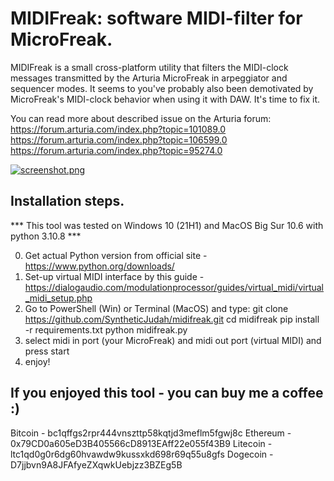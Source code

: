 # MIDIFreak: software MIDI-filter for MicroFreak.

MIDIFreak is a small cross-platform utility that filters the MIDI-clock messages transmitted by the Arturia MicroFreak in arpeggiator and sequencer modes. It seems to you've probably also been demotivated by MicroFreak's MIDI-clock behavior when using it with DAW. It's time to fix it.

You can read more about described issue on the Arturia forum:
https://forum.arturia.com/index.php?topic=101089.0
https://forum.arturia.com/index.php?topic=106599.0
https://forum.arturia.com/index.php?topic=95274.0

[![screenshot.png](https://i.postimg.cc/W1J8gpCT/screenshot.png)](https://postimg.cc/RW4wzmvD)

## Installation steps.
*** This tool was tested on Windows 10 (21H1) and MacOS Big Sur 10.6 with python 3.10.8 ***

0. Get actual Python version from official site - https://www.python.org/downloads/
1. Set-up virtual MIDI interface by this guide - https://dialogaudio.com/modulationprocessor/guides/virtual_midi/virtual_midi_setup.php
2. Go to PowerShell (Win) or Terminal (MacOS) and type: 
	git clone https://github.com/SyntheticJudah/midifreak.git
	cd midifreak
	pip install -r requirements.txt
	python midifreak.py
3. select midi in port (your MicroFreak) and midi out port (virtual MIDI) and press start
4. enjoy!

## If you enjoyed this tool - you can buy me a coffee :)

Bitcoin - bc1qffgs2rpr444vnszttp58kqtjd3meflm5fgwj8c
Ethereum - 0x79CD0a605eD3B405566cD8913EAff22e055f43B9
Litecoin - ltc1qd0g0r6dg60hvawdw9kussxkd698r69q55u8gfs
Dogecoin - D7jjbvn9A8JFAfyeZXqwkUebjzz3BZEg5B


